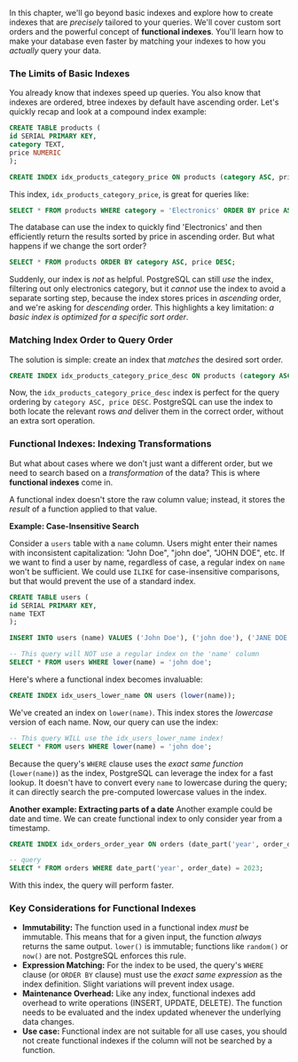 In this chapter, we'll go beyond basic indexes and explore how to create indexes that are *precisely* tailored to your queries.  We'll cover custom sort orders and the powerful concept of **functional indexes**.  You'll learn how to make your database even faster by matching your indexes to how you *actually* query your data.

### The Limits of Basic Indexes

You already know that indexes speed up queries. You also know that indexes are ordered, btree indexes by default have ascending order. Let's quickly recap and look at a compound index example:

```sql
CREATE TABLE products (
id SERIAL PRIMARY KEY,
category TEXT,
price NUMERIC
);

CREATE INDEX idx_products_category_price ON products (category ASC, price ASC);
```

This index, `idx_products_category_price`, is great for queries like:

```sql
SELECT * FROM products WHERE category = 'Electronics' ORDER BY price ASC;
```

The database can use the index to quickly find 'Electronics' and then efficiently return the results sorted by price in ascending order. But what happens if we change the sort order?

```sql
SELECT * FROM products ORDER BY category ASC, price DESC;
```

Suddenly, our index is *not* as helpful. PostgreSQL can still *use* the index, filtering out only electronics category, but it *cannot* use the index to avoid a separate sorting step, because the index stores prices in *ascending* order, and we're asking for *descending* order.  This highlights a key limitation: *a basic index is optimized for a specific sort order*.

### Matching Index Order to Query Order

The solution is simple: create an index that *matches* the desired sort order.

```sql
CREATE INDEX idx_products_category_price_desc ON products (category ASC, price DESC);
```

Now, the `idx_products_category_price_desc` index is perfect for the query ordering by `category ASC, price DESC`.  PostgreSQL can use the index to both locate the relevant rows *and* deliver them in the correct order, without an extra sort operation.

### Functional Indexes: Indexing Transformations

But what about cases where we don't just want a different order, but we need to search based on a *transformation* of the data?  This is where **functional indexes** come in.

A functional index doesn't store the raw column value; instead, it stores the *result* of a function applied to that value.

**Example: Case-Insensitive Search**

Consider a `users` table with a `name` column.  Users might enter their names with inconsistent capitalization: "John Doe", "john doe", "JOHN DOE", etc.  If we want to find a user by name, regardless of case, a regular index on `name` won't be sufficient.  We could use `ILIKE` for case-insensitive comparisons, but that would prevent the use of a standard index.

```sql
CREATE TABLE users (
id SERIAL PRIMARY KEY,
name TEXT
);

INSERT INTO users (name) VALUES ('John Doe'), ('john doe'), ('JANE DOE');

-- This query will NOT use a regular index on the 'name' column
SELECT * FROM users WHERE lower(name) = 'john doe';
```

Here's where a functional index becomes invaluable:

```sql
CREATE INDEX idx_users_lower_name ON users (lower(name));
```

We've created an index on `lower(name)`.  This index stores the *lowercase* version of each name.  Now, our query can use the index:

```sql
-- This query WILL use the idx_users_lower_name index!
SELECT * FROM users WHERE lower(name) = 'john doe';
```

Because the query's `WHERE` clause uses the *exact same function* (`lower(name)`) as the index, PostgreSQL can leverage the index for a fast lookup.  It doesn't have to convert every `name` to lowercase during the query; it can directly search the pre-computed lowercase values in the index.

**Another example: Extracting parts of a date**
Another example could be date and time. We can create functional index to only consider year from a timestamp.

```sql
CREATE INDEX idx_orders_order_year ON orders (date_part('year', order_date));

-- query
SELECT * FROM orders WHERE date_part('year', order_date) = 2023;
```
With this index, the query will perform faster.

### Key Considerations for Functional Indexes

*   **Immutability:** The function used in a functional index *must* be immutable.  This means that for a given input, the function *always* returns the same output.  `lower()` is immutable; functions like `random()` or `now()` are not. PostgreSQL enforces this rule.
*   **Expression Matching:** For the index to be used, the query's `WHERE` clause (or `ORDER BY` clause) must use the *exact same expression* as the index definition.  Slight variations will prevent index usage.
*   **Maintenance Overhead:**  Like any index, functional indexes add overhead to write operations (INSERT, UPDATE, DELETE).  The function needs to be evaluated and the index updated whenever the underlying data changes.
*   **Use case:** Functional index are not suitable for all use cases, you should not create functional indexes if the column will not be searched by a function.

